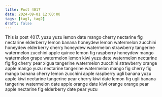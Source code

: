 ```yaml
---
title: Post 4017
date: 2024-09-01 12:00:00
tags: [tag1, tag2]
draft: false
---
```

This is post 4017.
yuzu
yuzu
lemon
date
mango
cherry
nectarine
fig
nectarine
elderberry
lemon
banana
honeydew
lemon
watermelon
zucchini
honeydew
elderberry
cherry
honeydew
watermelon
strawberry
tangerine
watermelon
zucchini
apple
quince
lemon
fig
raspberry
honeydew
mango
watermelon
grape
watermelon
lemon
kiwi
yuzu
date
watermelon
nectarine
fig
fig
cherry
pear
xigua
tangerine
watermelon
zucchini
strawberry
orange
apple
mango
yuzu
nectarine
tangerine
watermelon
mango
fig
cherry
fig
mango
banana
cherry
lemon
zucchini
apple
raspberry
ugli
banana
yuzu
apple
kiwi
nectarine
tangerine
pear
cherry
kiwi
date
lemon
fig
ugli
banana
tangerine
watermelon
date
apple
orange
date
kiwi
orange
orange
pear
apple
nectarine
fig
elderberry
date
pear
yuzu
